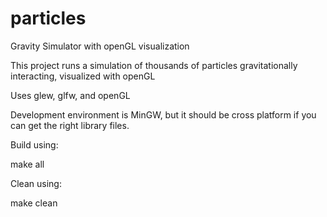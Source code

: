 # particles
Gravity Simulator with openGL visualization

This project runs a simulation of thousands of particles gravitationally interacting,
visualized with openGL

Uses glew, glfw, and openGL

Development environment is MinGW, but it should be cross platform if you
can get the right library files.

Build using:

make all

Clean using:

make clean